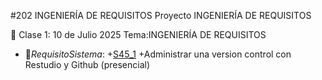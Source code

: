 #202 INGENIERÍA DE REQUISITOS
Proyecto INGENIERÍA DE REQUISITOS

:paperclip: Clase 1: 10 de Julio 2025
Tema:INGENIERÍA DE REQUISITOS
- :file_folder:_RequisitoSistema_:
+[S45_1](RequisitoSistema.pdf)
+Administrar una version control con Restudio y Github (presencial)
